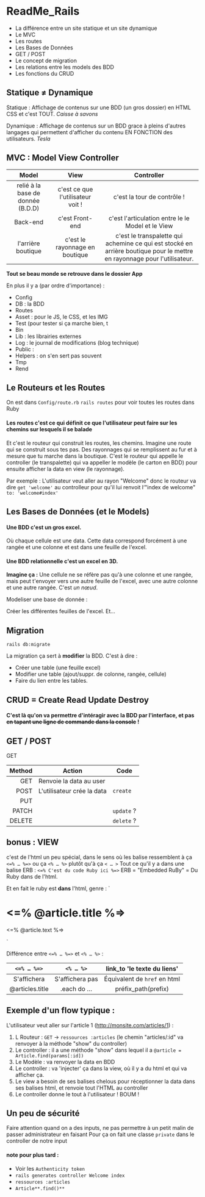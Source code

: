 # ReadMe_Rails

+ La différence entre un site statique et un site dynamique
+ Le MVC
+ Les routes
+ Les Bases de Données
+ GET / POST
+ Le concept de migration
+ Les relations entre les models des BDD
+ Les fonctions du CRUD

## Statique ≠ Dynamique

Statique : Affichage de contenus sur une BDD (un gros dossier) en HTML CSS et c'est TOUT.
_Caisse à savons_


Dynamique : Affichage de contenus sur un BDD grace à pleins d'autres langages qui permettent d'afficher du contenu EN FONCTION des utilisateurs.
_Tesla_

## MVC : Model View Controller

| Model	                           | View                                     | Controller                           |
| :------------------------------: |:----------------------------------------:| :-----------------------------------:|
| relié à la base de donnée (B.D.D)| c'est ce que l'utilisateur voit !        | c'est la tour de contrôle ! |
| Back-end                         | c'est Front-end                          | c'est l'articulation entre le le Model et le View |
| l'arrière boutique               | c'est le rayonnage en boutique           | c'est le transpalette qui achemine ce qui est stocké en arrière boutique pour le mettre en rayonnage pour l'utilisateur. |


**Tout se beau monde se retrouve dans le dossier App**

En plus il y a (par ordre d'importance) :
- Config
- DB : la BDD
- Routes
- Asset : pour le JS, le CSS, et les IMG
- Test (pour tester si ça marche bien, t
- Bin
- Lib : les librairies externes
- Log : le journal de modifications (blog technique)
- Public :
- Helpers : on s'en sert pas souvent
- Tmp
- Rend

## Le Routeurs et les Routes

On est dans `Config/route.rb`
`rails routes` pour voir toutes les routes dans Ruby


#### Les routes c'est ce qui définit ce que l'utilisateur peut faire sur les chemins sur lesquels il se balade
Et c'est le routeur qui construit les routes, les chemins. Imagine une route qui se construit sous tes pas. Des rayonnages qui se remplissent au fur et à mesure que tu marche dans la boutique.
C'est le routeur qui appelle le controller (le transpalette) qui va appeller le modèle (le carton en BDD) pour ensuite afficher la data en view (le rayonnage).

Par exemple : L'utilisateur veut aller au rayon "Welcome" donc le routeur va dire `get 'welcome'` au controlleur pour qu'il lui renvoit l‘"index de welcome" `to: 'welcome#index'`  



## Les Bases de Données (et le Models)

#### Une BDD c'est un gros excel.
Où chaque cellule est une data. Cette data correspond forcément à une rangée et une colonne et est dans une feuille de l'excel.

#### Une BDD relationnelle c'est un excel en 3D.
**Imagine ça :** Une cellule ne se réfère pas qu'à une colonne et une rangée, mais peut t'envoyer vers une autre feuille de l'excel, avec une autre colonne et une autre rangée. C'est *un nœud*. 

Modeliser une base de donnée :

Créer les différentes feuilles de l'excel. Et… 



## Migration

`rails db:migrate`

La migration ça sert à **modifier** la BDD. C'est à dire :
- Créer une table (une feuille excel)
- Modifier une table (ajout/suppr. de colonne, rangée, cellule)
- Faire du lien entre les tables.


## CRUD = Create Read Update Destroy

#### C'est là qu'on va permettre d'intéragir avec la BDD par l'interface, et pas ~~en tapant une ligne de commande dans la console~~ !


## GET / POST

GET 

| Method        | Action                         | Code       |
| ------------: | -------------                  | -----      |
| GET           | Renvoie la data au user        |            |
| POST          | L'utilisateur crée la data     |`create`    |
| PUT           |                                |            |
| PATCH         |                                |`update` ?  |
| DELETE        |                                |`delete` ?  |




## bonus : VIEW

c'est de l'html un peu spécial, dans le sens où les balise ressemblent à ça `<=% … %=>` ou ça `<% … %>` plutôt qu'à ça `< … >`
Tout ce qu'il y a dans une balise ERB : `<=% C'est du code Ruby ici %=>`
ERB = "Embedded RuBy" = Du Ruby dans de l'html.

Et en fait le ruby est **dans** l'html, genre :
`<h1> <=% @article.title %=> </h1>
<p> <=% @article.text %=> </p>`

Différence entre `<=% … %=>` et `<% … %>` :

|`<=% … %=>`     | `<% … %>`      | link_to 'le texte du liens' |
| :--------:     | :-------------:| :-------------------------: |
| S'affichera    | S'affichera pas| Équivalent de `href` en html|
| @articles.title| .each do …     | préfix_path(prefix)


## Exemple d'un flow typique :

L'utilisateur veut aller sur l'article 1 (http://monsite.com/articles/1) :
1. L Routeur : `GET` -> `ressources :articles` (le chemin "articles/:id" va renvoyer à la méthode "show" du controller)
2. Le controller : il a une méthode "show" dans lequel il a
`@article = Article.find(params[:id])`
3. Le Modèle : va renvoyer la data en BDD
4. Le controller : va 'injecter' ça dans la view, où il y a du html et qui va afficher ça.
5. Le view a besoin de ses balises chelous pour réceptionner la data dans ses balises html, et renvoie tout l'HTML au controller
6.  Le controller donne le tout à l'utilisateur !
BOUM !

## Un peu de sécurité

Faire attention quand on a des inputs, ne pas permettre à un petit malin de passer administrateur en faisant
Pour ça on fait une classe `private` dans le controller de notre input 


#### note pour plus tard :

- Voir les `Authenticity token`
- `rails generates controller Welcome index`
- `ressources :articles`
- `Article**.find()**`






